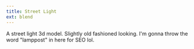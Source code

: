 ```yaml
---
title: Street Light
ext: blend
---
```

A street light 3d model. Slightly old fashioned looking. I'm gonna throw the word "lamppost" in here for SEO lol.